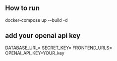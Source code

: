 ## How to run 

docker-compose up --build -d 


## add your openai api key 



DATABASE_URL=
SECRET_KEY=
FRONTEND_URLS=
OPENAI_API_KEY=YOUR_key